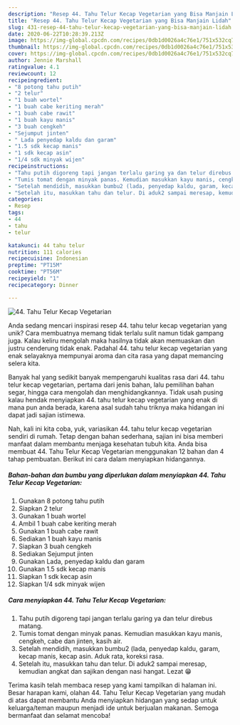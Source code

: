 ```yaml
---
description: "Resep 44. Tahu Telur Kecap Vegetarian yang Bisa Manjain Lidah"
title: "Resep 44. Tahu Telur Kecap Vegetarian yang Bisa Manjain Lidah"
slug: 431-resep-44-tahu-telur-kecap-vegetarian-yang-bisa-manjain-lidah
date: 2020-06-22T10:28:39.213Z
image: https://img-global.cpcdn.com/recipes/0db1d0026a4c76e1/751x532cq70/44-tahu-telur-kecap-vegetarian-foto-resep-utama.jpg
thumbnail: https://img-global.cpcdn.com/recipes/0db1d0026a4c76e1/751x532cq70/44-tahu-telur-kecap-vegetarian-foto-resep-utama.jpg
cover: https://img-global.cpcdn.com/recipes/0db1d0026a4c76e1/751x532cq70/44-tahu-telur-kecap-vegetarian-foto-resep-utama.jpg
author: Jennie Marshall
ratingvalue: 4.1
reviewcount: 12
recipeingredient:
- "8 potong tahu putih"
- "2 telur"
- "1 buah wortel"
- "1 buah cabe keriting merah"
- "1 buah cabe rawit"
- "1 buah kayu manis"
- "3 buah cengkeh"
- "Sejumput jinten"
- " Lada penyedap kaldu dan garam"
- "1.5 sdk kecap manis"
- "1 sdk kecap asin"
- "1/4 sdk minyak wijen"
recipeinstructions:
- "Tahu putih digoreng tapi jangan terlalu garing ya dan telur direbus matang."
- "Tumis tomat dengan minyak panas. Kemudian masukkan kayu manis, cengkeh, cabe dan jinten, kasih air."
- "Setelah mendidih, masukkan bumbu2 (lada, penyedap kaldu, garam, kecap manis, kecap asin. Aduk rata, koreksi rasa."
- "Setelah itu, masukkan tahu dan telur. Di aduk2 sampai meresap, kemudian angkat dan sajikan dengan nasi hangat. Lezat 😁"
categories:
- Resep
tags:
- 44
- tahu
- telur

katakunci: 44 tahu telur 
nutrition: 111 calories
recipecuisine: Indonesian
preptime: "PT15M"
cooktime: "PT56M"
recipeyield: "1"
recipecategory: Dinner

---
```



![44. Tahu Telur Kecap Vegetarian](https://img-global.cpcdn.com/recipes/0db1d0026a4c76e1/751x532cq70/44-tahu-telur-kecap-vegetarian-foto-resep-utama.jpg)

Anda sedang mencari inspirasi resep 44. tahu telur kecap vegetarian yang unik? Cara membuatnya memang tidak terlalu sulit namun tidak gampang juga. Kalau keliru mengolah maka hasilnya tidak akan memuaskan dan justru cenderung tidak enak. Padahal 44. tahu telur kecap vegetarian yang enak selayaknya mempunyai aroma dan cita rasa yang dapat memancing selera kita.

Banyak hal yang sedikit banyak mempengaruhi kualitas rasa dari 44. tahu telur kecap vegetarian, pertama dari jenis bahan, lalu pemilihan bahan segar, hingga cara mengolah dan menghidangkannya. Tidak usah pusing kalau hendak menyiapkan 44. tahu telur kecap vegetarian yang enak di mana pun anda berada, karena asal sudah tahu triknya maka hidangan ini dapat jadi sajian istimewa.




Nah, kali ini kita coba, yuk, variasikan 44. tahu telur kecap vegetarian sendiri di rumah. Tetap dengan bahan sederhana, sajian ini bisa memberi manfaat dalam membantu menjaga kesehatan tubuh kita. Anda bisa membuat 44. Tahu Telur Kecap Vegetarian menggunakan 12 bahan dan 4 tahap pembuatan. Berikut ini cara dalam menyiapkan hidangannya.

<!--inarticleads1-->

##### Bahan-bahan dan bumbu yang diperlukan dalam menyiapkan 44. Tahu Telur Kecap Vegetarian:

1. Gunakan 8 potong tahu putih
1. Siapkan 2 telur
1. Gunakan 1 buah wortel
1. Ambil 1 buah cabe keriting merah
1. Gunakan 1 buah cabe rawit
1. Sediakan 1 buah kayu manis
1. Siapkan 3 buah cengkeh
1. Sediakan Sejumput jinten
1. Gunakan  Lada, penyedap kaldu dan garam
1. Gunakan 1.5 sdk kecap manis
1. Siapkan 1 sdk kecap asin
1. Siapkan 1/4 sdk minyak wijen




<!--inarticleads2-->

##### Cara menyiapkan 44. Tahu Telur Kecap Vegetarian:

1. Tahu putih digoreng tapi jangan terlalu garing ya dan telur direbus matang.
1. Tumis tomat dengan minyak panas. Kemudian masukkan kayu manis, cengkeh, cabe dan jinten, kasih air.
1. Setelah mendidih, masukkan bumbu2 (lada, penyedap kaldu, garam, kecap manis, kecap asin. Aduk rata, koreksi rasa.
1. Setelah itu, masukkan tahu dan telur. Di aduk2 sampai meresap, kemudian angkat dan sajikan dengan nasi hangat. Lezat 😁




Terima kasih telah membaca resep yang kami tampilkan di halaman ini. Besar harapan kami, olahan 44. Tahu Telur Kecap Vegetarian yang mudah di atas dapat membantu Anda menyiapkan hidangan yang sedap untuk keluarga/teman maupun menjadi ide untuk berjualan makanan. Semoga bermanfaat dan selamat mencoba!
